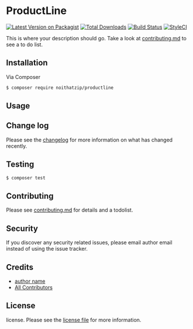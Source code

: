 # ProductLine

[![Latest Version on Packagist][ico-version]][link-packagist]
[![Total Downloads][ico-downloads]][link-downloads]
[![Build Status][ico-travis]][link-travis]
[![StyleCI][ico-styleci]][link-styleci]

This is where your description should go. Take a look at [contributing.md](contributing.md) to see a to do list.

## Installation

Via Composer

``` bash
$ composer require noithatzip/productline
```

## Usage

## Change log

Please see the [changelog](changelog.md) for more information on what has changed recently.

## Testing

``` bash
$ composer test
```

## Contributing

Please see [contributing.md](contributing.md) for details and a todolist.

## Security

If you discover any security related issues, please email author email instead of using the issue tracker.

## Credits

- [author name][link-author]
- [All Contributors][link-contributors]

## License

license. Please see the [license file](license.md) for more information.

[ico-version]: https://img.shields.io/packagist/v/noithatzip/productline.svg?style=flat-square
[ico-downloads]: https://img.shields.io/packagist/dt/noithatzip/productline.svg?style=flat-square
[ico-travis]: https://img.shields.io/travis/noithatzip/productline/master.svg?style=flat-square
[ico-styleci]: https://styleci.io/repos/12345678/shield

[link-packagist]: https://packagist.org/packages/noithatzip/productline
[link-downloads]: https://packagist.org/packages/noithatzip/productline
[link-travis]: https://travis-ci.org/noithatzip/productline
[link-styleci]: https://styleci.io/repos/12345678
[link-author]: https://github.com/noithatzip
[link-contributors]: ../../contributors
